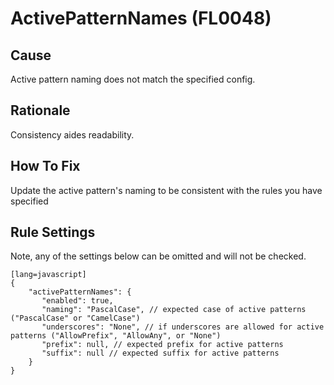 # ActivePatternNames (FL0048)

## Cause

Active pattern naming does not match the specified config.

## Rationale

Consistency aides readability.

## How To Fix

Update the active pattern's naming to be consistent with the rules you have specified

## Rule Settings

Note, any of the settings below can be omitted and will not be checked.

	[lang=javascript]
    {
        "activePatternNames": { 
           "enabled": true,
           "naming": "PascalCase", // expected case of active patterns ("PascalCase" or "CamelCase")
           "underscores": "None", // if underscores are allowed for active patterns ("AllowPrefix", "AllowAny", or "None")
           "prefix": null, // expected prefix for active patterns
           "suffix": null // expected suffix for active patterns
        }
    }